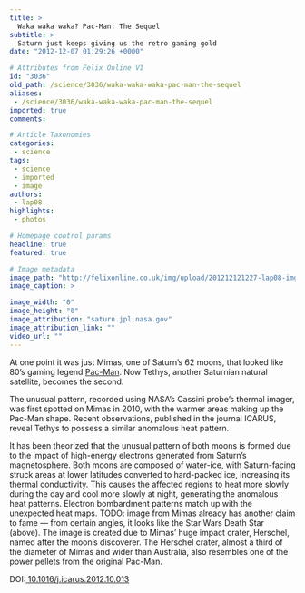 ```yaml
---
title: >
  Waka waka waka? Pac-Man: The Sequel
subtitle: >
  Saturn just keeps giving us the retro gaming gold
date: "2012-12-07 01:29:26 +0000"

# Attributes from Felix Online V1
id: "3036"
old_path: /science/3036/waka-waka-waka-pac-man-the-sequel
aliases:
 - /science/3036/waka-waka-waka-pac-man-the-sequel
imported: true
comments:

# Article Taxonomies
categories:
 - science
tags:
 - science
 - imported
 - image
authors:
 - lap08
highlights:
 - photos

# Homepage control params
headline: true
featured: true

# Image metadata
image_path: "http://felixonline.co.uk/img/upload/201212121227-lap08-img004673-br500.jpg"
image_caption: >

image_width: "0"
image_height: "0"
image_attribution: "saturn.jpl.nasa.gov"
image_attribution_link: ""
video_url: ""
---
```


At one point it was just Mimas, one of Saturn’s 62 moons, that looked like 80’s gaming legend [Pac-Man](http://en.wikipedia.org/wiki/Pac-Man). Now Tethys, another Saturnian natural satellite, becomes the second.

The unusual pattern, recorded using NASA’s Cassini probe’s thermal imager, was first spotted on Mimas in 2010, with the warmer areas making up the Pac-Man shape. Recent observations, published in the journal ICARUS, reveal Tethys to possess a similar anomalous heat pattern.

It has been theorized that the unusual pattern of both moons is formed due to the impact of high-energy electrons generated from Saturn’s magnetosphere. Both moons are composed of water-ice, with Saturn-facing struck areas at lower latitudes converted to hard-packed ice, increasing its thermal conductivity. This causes the affected regions to heat more slowly during the day and cool more slowly at night, generating the anomalous heat patterns. Electron bombardment patterns match up with the unexpected heat maps.
TODO: image from
Mimas already has another claim to fame — from certain angles, it looks like the Star Wars Death Star (above). The image is created due to Mimas’ huge impact crater, Herschel, named after the moon’s discoverer. The Herschel crater, almost a third of the diameter of Mimas and wider than Australia, also resembles one of the power pellets from the original Pac-Man.

DOI:[ 10.1016/j.icarus.2012.10.013](http://www.sciencedirect.com/science/article/pii/S0019103512004204)
